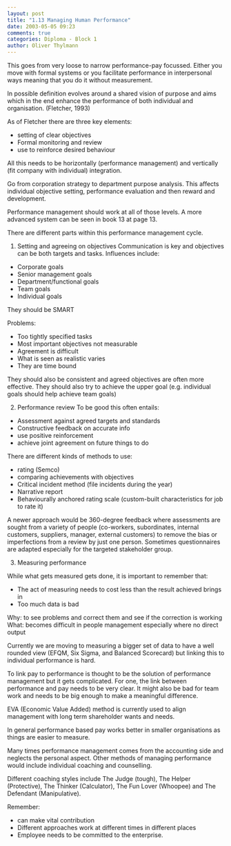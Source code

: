 ```yaml
---
layout: post
title: "1.13 Managing Human Performance"
date: 2003-05-05 09:23
comments: true
categories: Diploma - Block 1
author: Oliver Thylmann
---
```



This goes from very loose to narrow performance-pay focussed. Either you move with formal systems or you facilitate performance in interpersonal ways meaning that you do it without measurement.





In possible definition evolves around a shared vision of purpose and aims which in the end enhance the performance of both individual and organisation. (Fletcher, 1993)

As of Fletcher there are three key elements:
- setting of clear objectives
- Formal monitoring and review
- use to reinforce desired behaviour

All this needs to be horizontally (performance management) and vertically (fit company with individual) integration.

Go from corporation strategy to department purpose analysis. This affects individual objective setting, performance evaluation and then reward and development.

Performance management should work at all of those levels. A more advanced system can be seen in book 13 at page 13.

There are different parts within this performance management cycle.

1. Setting and agreeing on objectives
Communication is key and objectives can be both targets and tasks. Influences include:
- Corporate goals
- Senior management goals
- Department/functional goals
- Team goals
- Individual goals

They should be SMART

Problems:
- Too tightly specified tasks
- Most important objectives not measurable
- Agreement is difficult
- What is seen as realistic varies
- They are time bound

They should also be consistent and agreed objectives are often more effective. They should also try to achieve the upper goal (e.g. individual goals should help achieve team goals)

2. Performance review
To be good this often entails:
- Assessment against agreed targets and standards
- Constructive feedback on accurate info
- use positive reinforcement
- achieve joint agreement on future things to do

There are different kinds of methods to use:
- rating (Semco)
- comparing achievements with objectives
- Critical incident method (file incidents during the year)
- Narrative report
- Behaviourally anchored rating scale (custom-built characteristics for job to rate it)

A newer approach would be 360-degree feedback where assessments are sought from a variety of people (co-workers, subordinates, internal customers, suppliers, manager, external customers) to remove the bias or imperfections from a review by just one person. Sometimes questionnaires are adapted especially for the targeted stakeholder group.

3. Measuring performance

While what gets measured gets done, it is important to remember that:
- The act of measuring needs to cost less than the result achieved brings in
- Too much data is bad

Why: to see problems and correct them and see if the correction is working
What: becomes difficult in people management especially where no direct output

Currently we are moving to measuring a bigger set of data to have a well rounded view (EFQM, Six Sigma, and Balanced Scorecard) but linking this to individual performance is hard. 

To link pay to performance is thought to be the solution of performance management but it gets complicated. For one, the link between performance and pay needs to be very clear. It might also be bad for team work and needs to be big enough to make a meaningful difference.

EVA (Economic Value Added) method is currently used to align management with long term shareholder wants and needs. 

In general performance based pay works better in smaller organisations as things are easier to measure.

Many times performance management comes from the accounting side and neglects the personal aspect. Other methods of managing performance would include individual coaching and counselling.

Different coaching styles include The Judge (tough), The Helper (Protective), The Thinker (Calculator), The Fun Lover (Whoopee) and The Defendant (Manipulative).

Remember:
- can make vital contribution
- Different approaches work at different times in different places
- Employee needs to be committed to the enterprise.


